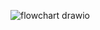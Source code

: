 ![flowchart drawio](https://user-images.githubusercontent.com/94165024/142679904-4be672e1-a1bb-47a3-94b9-82798795d4c4.png)


